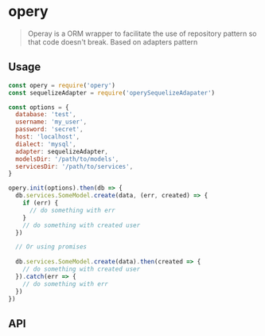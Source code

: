 # opery

> Operay is a ORM wrapper to facilitate the use of repository pattern so that code doesn't break. Based on adapters pattern 

## Usage

```js
const opery = require('opery')
const sequelizeAdapter = require('operySequelizeAdapater')

const options = {
  database: 'test',
  username: 'my_user',
  password: 'secret',
  host: 'localhost',
  dialect: 'mysql',
  adapter: sequelizeAdapter,
  modelsDir: '/path/to/models',
  servicesDir: '/path/to/services',
}

opery.init(options).then(db => {
  db.services.SomeModel.create(data, (err, created) => {
    if (err) {
      // do something with err
    }
    // do something with created user
  })

  // Or using promises
  
  db.services.SomeModel.create(data).then(created => {
    // do something with created user
  }).catch(err => {
    // do something with err
  })
})
```

## API